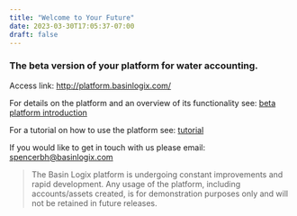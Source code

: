 ```yaml
---
title: "Welcome to Your Future"
date: 2023-03-30T17:05:37-07:00
draft: false 
---
```


### The beta version of your platform for water accounting.

Access link: http://platform.basinlogix.com/

For details on the platform and an overview of its functionality see: 
[beta platform introduction](/blog/basin-logix-0-0-1-is-available-for-testing)

For a tutorial on how to use the platform see: 
[tutorial](/blog/tutorial)

If you would like to get in touch with us please email: spencerbh@basinlogix.com

>The Basin Logix platform is undergoing constant improvements and rapid development. Any usage of the platform, including accounts/assets created, is for demonstration purposes only and will not be retained in future releases.